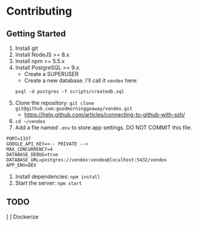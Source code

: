 # Contributing

## Getting Started
1. Install git
1. Install NodeJS >= 8.x
1. Install npm >= 5.5.x
1. Install PostgreSQL >= 9.x. 
   - Create a SUPERUSER
   - Create a new database. I'll call it `vendex` here:
    ```
    psql -d postgres -f scripts/createdb.sql
    ```
1. Clone the repository: `git clone git@github.com:goodmorninggoaway/vendex.git`
   - https://help.github.com/articles/connecting-to-github-with-ssh/
1. `cd ~/vendex`
1. Add a file named `.env` to store app settings. DO NOT COMMIT this file.
```
PORT=1337
GOOGLE_API_KEY=<-- PRIVATE -->
MAX_CONCURRENCY=4
DATABASE_DEBUG=true
DATABASE_URL=postgres://vendex:vendex@localhost:5432/vendex
APP_ENV=DEV
```
1. Install dependencies: `npm install`
1. Start the server: `npm start`

## TODO
[ ] Dockerize
